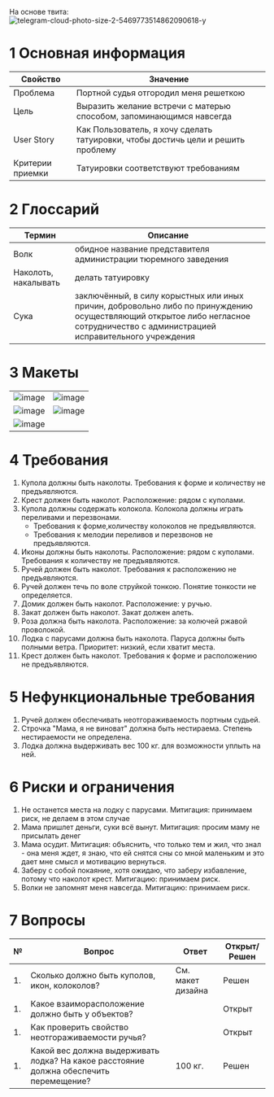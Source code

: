 На основе твита:
![telegram-cloud-photo-size-2-5469773514862090618-y](https://github.com/innovational-mobile-apps/innovational-mobile-apps.github.io/assets/4077607/40915387-6a8a-4973-bf3e-dc304f441917)


# 1 Основная информация
| Свойство| Значение |
| ---| ---|
| Проблема| Портной судья отгородил меня решеткою|
| Цель| Выразить желание встречи с матерью способом, запоминающимся навсегда|
| User Story| Как Пользователь, я хочу сделать татуировки, чтобы достичь цели и решить проблему|
| Критерии приемки| Татуировки соответствуют требованиям |


# 2 Глоссарий
| Термин| Описание|
| ---| ---|
| Волк| обидное название представителя администрации тюремного заведения|
| Наколоть, накалывать| делать татуировку|
| Сука| заключённый, в силу корыстных или иных причин, добровольно либо по принуждению осуществляющий открытое либо негласное сотрудничество с администрацией исправительного учреждения|

# 3 Макеты

| | |
| ---| ---|
| ![image](https://github.com/innovational-mobile-apps/innovational-mobile-apps.github.io/assets/4077607/6739e801-071b-44e7-8433-a7392dbf91c4)|![image](https://github.com/innovational-mobile-apps/innovational-mobile-apps.github.io/assets/4077607/748b36d1-abf8-4460-b714-c8669bc420cf)|
| ![image](https://github.com/innovational-mobile-apps/innovational-mobile-apps.github.io/assets/4077607/8d8932a3-bd5f-4f0b-850f-dde84370c129)| ![image](https://github.com/innovational-mobile-apps/innovational-mobile-apps.github.io/assets/4077607/1eda31a3-db59-4912-af2b-18c4af6fa508)|
| ![image](https://github.com/innovational-mobile-apps/innovational-mobile-apps.github.io/assets/4077607/d7c55d21-7320-495c-b577-195fdcb742c4)| |


# 4 Требования
1.  Купола должны быть наколоты. Требования к форме и количеству не предъявляются.
2.  Крест должен быть наколот. Расположение: рядом с куполами.
3.  Купола должны содержать колокола. Колокола должны играть переливами и перезвонами.
    - Требования к форме,количеству колоколов не предъявляются.
    - Требования к мелодии переливов и перезвонов не предъявляются.
5.  Иконы должны быть наколоты. Расположение: рядом с куполами. Требования к количеству не предъявляются.
6.  Ручей должен быть наколот. Требования к расположению не предъявляются.
7.  Ручей должен течь по воле струйкой тонкою. Понятие тонкости не определяется.
8.  Домик должен быть наколот. Расположение: у ручью.
9.  Закат должен быть наколот. Закат должен алеть.
11.  Роза должна быть наколота. Расположение: за колючей ржавой проволокой.
12.  Лодка с парусами должна быть наколота. Паруса должны быть полными ветра. Приоритет: низкий, если хватит места.
13.  Крест должен быть наколот. Требования к форме и расположению не предъявляются.

# 5 Нефункциональные требования
1. Ручей должен обеспечивать неотгораживаемость портным судьей.
2. Строчка "Мама, я не виноват" должна быть нестираема. Степень нестираемости не определена.
3. Лодка должна выдерживать вес 100 кг. для возможности уплыть на ней.


# 6 Риски и ограничения
1. Не останется места на лодку с парусами. Митигация: принимаем риск, не делаем в этом случае
2. Мама пришлет деньги, суки всё вынут. Митигация: просим маму не присылать денег
3. Мама осудит. Митигация: объяснить, что только тем и жил, что знал - она меня ждет, я знаю, что ей снятся сны со мной маленьким и это дает мне смысл и мотивацию вернуться.
4. Заберу с собой покаяние, хотя ожидаю, что заберу избавление, потому что наколот крест. Митигацию: принимаем риск.
5. Волки не запомнят меня навсегда. Митигацию: принимаем риск.

# 7 Вопросы
| **№** | **Вопрос**                                                                             | **Ответ**         | **Открыт/Решен** |
| ----- | -------------------------------------------------------------------------------------- | ----------------- | ---------------- |
| 1.    | Сколько должно быть куполов, икон, колоколов?                                          | См. макет дизайна | Решен            |
| 1.    | Какое взаиморасположение должно быть у объектов?                                       |                   | Открыт           |
| 1.    | Как проверить свойство неотгораживаемости ручья?                                       |                   | Открыт           |
| 1.    | Какой вес должна выдерживать лодка? На какое расстояние должна обеспечить перемещение? | 100 кг.           | Решен            |









